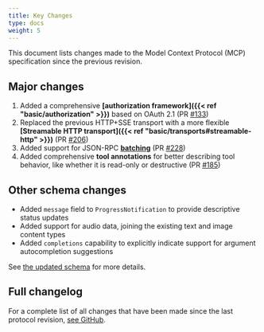 ```yaml
---
title: Key Changes
type: docs
weight: 5
---
```


This document lists changes made to the Model Context Protocol (MCP) specification since
the previous revision.

## Major changes

1. Added a comprehensive **[authorization framework]({{< ref "basic/authorization" >}})**
   based on OAuth 2.1 (PR
   [#133](https://github.com/modelcontextprotocol/specification/pull/133))
1. Replaced the previous HTTP+SSE transport with a more flexible **[Streamable HTTP
   transport]({{< ref "basic/transports#streamable-http" >}})** (PR
   [#206](https://github.com/modelcontextprotocol/specification/pull/206))
1. Added support for JSON-RPC **[batching](https://www.jsonrpc.org/specification#batch)**
   (PR [#228](https://github.com/modelcontextprotocol/specification/pull/228))
1. Added comprehensive **tool annotations** for better describing tool behavior, like
   whether it is read-only or destructive (PR
   [#185](https://github.com/modelcontextprotocol/specification/pull/185))

## Other schema changes

- Added `message` field to `ProgressNotification` to provide descriptive status updates
- Added support for audio data, joining the existing text and image content types
- Added `completions` capability to explicitly indicate support for argument
  autocompletion suggestions

See
[the updated schema](http://github.com/modelcontextprotocol/specification/tree/main/schema/2025-03-26/schema.ts)
for more details.

## Full changelog

For a complete list of all changes that have been made since the last protocol revision,
[see GitHub](https://github.com/modelcontextprotocol/specification/compare/2024-11-05...2025-03-26).
